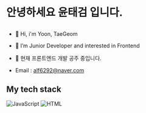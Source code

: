 <h1> 안녕하세요 윤태검 입니다. </h1>

##
- 👋 Hi, i'm Yoon, TaeGeom
- 👀 I’m Junior Developer and interested in Frontend
- 🌱 현재 프론트엔드 개발 공주 중입니다.

- Email : alf6292@naver.com


<h2> My tech stack </h2>

![JavaScript](https://img.shields.io/badge/-javascript-yellow?style=for-the-badge)
![HTML](https://img.shields.io/badge/-HTML-red?style=for-the-badge)
